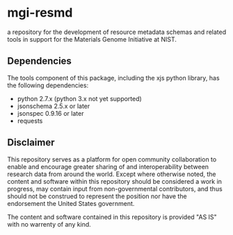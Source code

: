 # mgi-resmd

a repository for the development of resource metadata schemas and
related tools in support for the Materials Genome Initiative at NIST.

## Dependencies

The tools component of this package, including the xjs python library,
has the following dependencies:

   * python 2.7.x  (python 3.x not yet supported)
   * jsonschema 2.5.x or later
   * jsonspec 0.9.16 or later
   * requests

## Disclaimer

This repository serves as a platform for open community collaboration
to enable and encourage greater sharing of and interoperability
between research data from around the world.  Except where otherwise
noted, the content and software within this repository should be
considered a work in progress, may contain input from non-governmental
contributors, and thus should not be construed to represent the
position nor have the endorsement the United States government.  

The content and software contained in this repository is provided "AS
IS" with no warrenty of any kind.  


